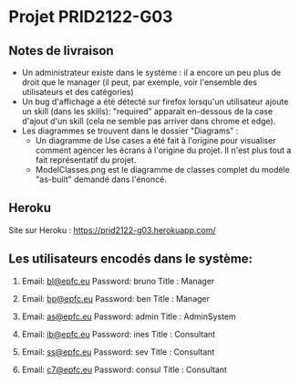 
# Projet PRID2122-G03

## Notes de livraison
- Un administrateur existe dans le système : il a encore un peu plus de droit que le manager (il peut, par exemple, voir l'ensemble des utilisateurs et des catégories)
- Un bug d'affichage a été détecté sur firefox lorsqu'un utilisateur ajoute un skill (dans les skills): "required" apparait en-dessous de la case d'ajout d'un skill (cela ne semble pas arriver dans chrome et edge).
- Les diagrammes se trouvent dans le dossier "Diagrams" :
    - Un diagramme de Use cases a été fait à l'origine pour visualiser comment agencer les écrans à l'origine du projet. Il n'est plus tout a fait représentatif du projet.
    - ModelClasses.png est le diagramme de classes complet du modèle "as-built" demandé dans l'énoncé.

## Heroku
Site sur Heroku : https://prid2122-g03.herokuapp.com/

## Les utilisateurs encodés dans le système:

1)  Email: bl@epfc.eu
    Password: bruno
    Title : Manager

2)  Email: bp@epfc.eu
    Password: ben
    Title : Manager

3)  Email: as@epfc.eu
    Password: admin
    Title : AdminSystem

4)  Email: ib@epfc.eu
    Password: ines
    Title : Consultant

5)  Email: ss@epfc.eu
    Password: sev
    Title : Consultant

6)  Email: c7@epfc.eu
    Password: consul
    Title : Consultant